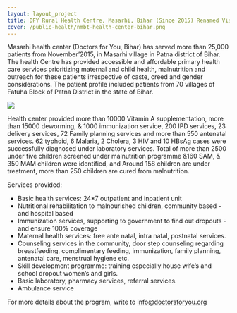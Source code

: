 ```yaml
---
layout: layout_project
title: DFY Rural Health Centre, Masarhi, Bihar (Since 2015) Renamed Vistex Hospital
cover: /public-health/nmbt-health-center-bihar.png
---
```


Masarhi health center (Doctors for You, Bihar) has served more than 25,000 patients from November’2015, in Masarhi village in Patna district of Bihar. The health Centre has provided accessible and affordable primary health care services prioritizing maternal and child health, malnutrition and outreach for these patients irrespective of caste, creed and gender considerations. The patient profile included patients from 70 villages of Fatuha Block of Patna District in the state of Bihar.

![](/assets/media/public-health/soap-hope-1.jpg)

Health center provided more than 10000 Vitamin A supplementation, more than 15000 deworming, & 1000 immunization service, 200 IPD services, 23 delivery services, 72 Family planning services and more than 550 antenatal services. 62 typhoid, 6 Malaria, 2 Cholera, 3 HIV and 10 HBsAg cases were successfully diagnosed under laboratory services. Total of more than 2500 under five children screened under malnutrition programme &160 SAM, & 350 MAM children were identified, and Around 158 children are under treatment, more than 250 children are cured from malnutrition.

Services provided:

- Basic health services: 24*7 outpatient and inpatient unit
- Nutritional rehabilitation to malnourished children, community based - and hospital based
- Immunization services, supporting to government to find out dropouts - and ensure 100% coverage
- Maternal health services: free ante natal, intra natal, postnatal services.
- Counseling services in the community, door step counseling regarding  breastfeeding, complimentary feeding, immunization, family planning, antenatal care, menstrual hygiene etc.
- Skill development programme: training especially house wife’s and school dropout women’s and girls.
- Basic laboratory, pharmacy services, referral services.
- Ambulance service

For more details about the program, write to info@doctorsforyou.org
